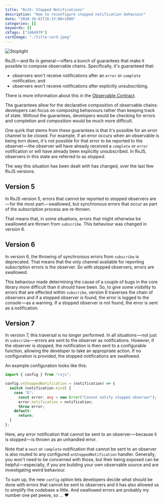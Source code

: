 ```yaml
---
title: "RxJS: Stopped Notifications"
description: "How to reconfigure stopped notification behaviour"
date: "2020-10-01T16:33:00+1000"
categories: []
keywords: []
ckTags: ["1464979"]
cardImage: "./title-card.jpeg"
---
```


![Stoplight](title.jpeg "Photo by Erwan Hesry on Unsplash")

RxJS — and Rx in general — offers a bunch of guarantees that make it possible to compose observable chains. Specifically, it's guaranteed that:

- observers won't receive notifications after an `error` or `complete` notification; and
- observers won't receive notifications after explicitly unsubscribing.

There is more information about this in the [Observable Contract](http://reactivex.io/documentation/contract.html).

The guarantees allow for the declarative composition of observable chains: developers can focus on composing behaviours rather than keeping track of state. Without the guarantees, developers would be checking for errors and completion and composition would be much more difficult.

One quirk that stems from these guarantees is that it's possible for an error channel to be closed. For example, if an error occurs when an observable is being torn down, it's not possible for that error to be reported to the observer — the observer will have already received a `complete` or `error` notification or will have already been explicitly unsubscribed. In RxJS, observers in this state are referred to as _stopped_.

The way this situation has been dealt with has changed, over the last few RxJS versions.

## Version 5

In RxJS version 5, errors that cannot be reported to stopped observers are — for the most part — swallowed, but synchronous errors that occur as part of the subscription process are re-thrown.

That means that, in some situations, errors that might otherwise be swallowed are thrown from `subscribe`. This behaviour was changed in version 6.

## Version 6

In version 6, the throwing of synchronous errors from `subscribe` is deprecated. That means that the only channel available for reporting subscription errors is the observer. So with stopped observers, errors are swallowed.

This behaviour made determining the cause of a couple of bugs in the core library more difficult than it should have been. So, to give some visibility to errors that are effected within `subscribe`, version 6 traverses the chain of observers and if a stopped observer is found, the error is logged to the console — as a warning. If a stopped observer is not found, the error is sent as a notification.

## Version 7

In version 7, this traversal is no longer performed. In all situations — not just in `subscribe` — errors are sent to the observer as notifications. However, if the observer is stopped, the notification is then sent to a configurable function, allowing the developer to take an appropriate action. If no configuration is provided, the stopped notifications are swallowed.

An example configuration looks like this:

```ts
import { config } from "rxjs";

config.onStoppedNotification = (notification) => {
  switch (notification.kind) {
    case "E":
      const error: any = new Error("Cannot notify stopped observer");
      error.notification = notification;
      throw error;
    default:
      return;
  }
};
```

Here, any error notification that cannot be sent to an observer — because it is stopped — is thrown as an unhandled error.

Note that a `next` or `complete` notification that cannot be sent to an observer is also routed to any configured `onStoppedNotification` handler. Generally, you won't need to be concerned with those, but their being exposed can be helpful — especially, if you are building your own observable source and are investigating weird behaviour.

To sum up, the new `config` option lets developers decide what should be done with errors that cannot be sent to observers and it has also allowed us to simplify the codebase a little. And swallowed errors are probably my number one pet peeve, so ... ❤
